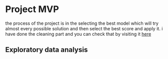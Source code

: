 # Project MVP

the process of the project is in the selecting the best model which will try almost every possible solution and then select the best score and apply it.
i have done the cleaning part and you can check that by visiting it [here](https://github.com/alkhonain/Tuwaiq_project_one/blob/main/project/project.ipynb)

## Exploratory data analysis
![]()

